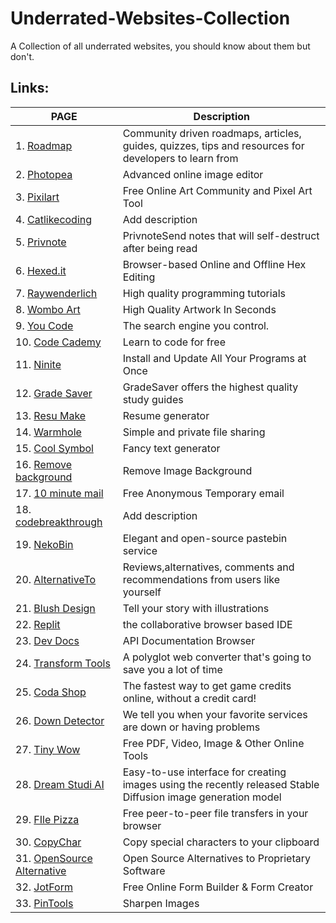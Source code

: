 # Underrated-Websites-Collection
A Collection of all underrated websites, you should know about them but don't.

## Links:
| PAGE | Description |
| ---- | ----------- |
|1. [Roadmap](https://roadmap.sh/) | Community driven roadmaps, articles, guides, quizzes, tips and resources for developers to learn from |
|2. [Photopea](https://www.photopea.com/) | Advanced online image editor |
|3. [Pixilart](https://www.pixilart.com/) | Free Online Art Community and Pixel Art Tool |
|4. [Catlikecoding](https://catlikecoding.com/unity/tutorials/) | Add description |
|5. [Privnote](https://privnote.com/) | PrivnoteSend notes that will self-destruct after being read |
|6. [Hexed.it](https://hexed.it/) | Browser-based Online and Offline Hex Editing |
|7. [Raywenderlich](https://www.raywenderlich.com/) | High quality programming tutorials |
|8. [Wombo Art](https://www.wombo.art/) | High Quality Artwork In Seconds |
|9. [You Code](https://you.com/code) | The search engine you control. |
|10. [Code Cademy](http://www.codecademy.com/) | Learn to code for free |
|11. [Ninite](https://ninite.com/) | Install and Update All Your Programs at Once |
|12. [Grade Saver](https://www.gradesaver.com/) | GradeSaver offers the highest quality study guides |
|13. [Resu Make](https://latexresu.me/generator/templates) | Resume generator |
|14. [Warmhole](https://wormhole.app/) | Simple and private file sharing |
|15. [Cool Symbol](https://coolsymbol.com/cool-fancy-text-generator.html) | Fancy text generator |
|16. [Remove background](https://www.remove.bg/) | Remove Image Background |
|17. [10 minute mail](https://10MinuteMail.com) | Free Anonymous Temporary email |
|18. [codebreakthrough](https://www.codebreakthrough.com/) | Add description |
|19. [NekoBin](https://nekobin.com/) | Elegant and open-source pastebin service |
|20. [AlternativeTo](https://alternativeto.net/) | Reviews,alternatives, comments and recommendations from users like yourself |
|21. [Blush Design](https://blush.design/) | Tell your story with illustrations |
|22. [Replit](https://replit.com/) | the collaborative browser based IDE |
|23. [Dev Docs](https://devdocs.io/) | API Documentation Browser |
|24. [Transform Tools](https://transform.tools/) | A polyglot web converter that's going to save you a lot of time |
|25. [Coda Shop](https://www.codashop.com/en-in/) | The fastest way to get game credits online, without a credit card! |
|26. [Down Detector](https://downdetector.in/) | We tell you when your favorite services are down or having problems |
|27. [Tiny Wow](https://tinywow.com/) | Free PDF, Video, Image & Other Online Tools |
|28. [Dream Studi AI](https://beta.dreamstudio.ai/dream) | Easy-to-use interface for creating images using the recently released Stable Diffusion image generation model |
|29. [FIle Pizza](https://file.pizza/) | Free peer-to-peer file transfers in your browser |
|30. [CopyChar](https://copychar.cc/) | Copy special characters to your clipboard |
|31. [OpenSource Alternative](https://www.opensourcealternative.to/) | Open Source Alternatives to Proprietary Software |
|32. [JotForm](https://www.jotform.com/) | Free Online Form Builder & Form Creator |
|33. [PinTools](https://pinetools.com/sharpen-image) | Sharpen Images |